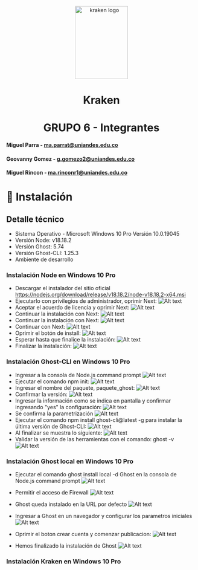 <p align="center">
    <img src="./reporter/assets/images/kraken.png" alt="kraken logo" width="140" height="193">
<h1 align="center">Kraken</h1>

<h1 align="center">GRUPO 6 - Integrantes</h1>

#### Miguel Parra - ma.parrat@uniandes.edu.co
#### Geovanny Gomez - g.gomezo2@uniandes.edu.co
#### Miguel Rincon - ma.rinconr1@uniandes.edu.co

# 🔨 Instalación

## Detalle técnico
- Sistema Operativo - Microsoft Windows 10 Pro Versión 10.0.19045
- Versión Node: v18.18.2
- Versión Ghost: 5.74
- Versión Ghost-CLI: 1.25.3
- Ambiente de desarrollo

### Instalación Node en Windows 10 Pro

- Descargar el instalador del sitio oficial https://nodejs.org/download/release/v18.18.2/node-v18.18.2-x64.msi 
- Ejecutarlo con privilegios de administrador, oprimir Next:
![Alt text](image.png)
- Aceptar el acuerdo de licencia y oprimir Next:
![Alt text](image-1.png)
- Continuar la instalación con Next:
![Alt text](image-2.png)
- Continuar la instalación con Next:
![Alt text](image-3.png)
- Continuar con Next:
![Alt text](image-4.png)
- Oprimir el botón de install:
![Alt text](image-5.png)
- Esperar hasta que finalice la instalación:
![Alt text](image-7.png)
- Finalizar la instalación:
![Alt text](image-8.png)


### Instalación Ghost-CLI en Windows 10 Pro
- Ingresar a la consola de Node.js command prompt
![Alt text](image-9.png)
- Ejecutar el comando npm init:
![Alt text](image-10.png)
- Ingresar el nombre del paquete, paquete_ghost:
![Alt text](image-11.png) 
- Confirmar la versión:
![Alt text](image-12.png)
- Ingresar la información como se indica en pantalla y confirmar ingresando "yes" la configuración:
![Alt text](image-13.png)
- Se confirma la parametrización
![Alt text](image-14.png)
- Ejecutar el comando npm install ghost-cli@latest -g para instalar la última versión de Ghost-CLI:
![Alt text](image-17.png)
- Al finalizar se muestra lo siguiente:
![Alt text](image-16.png)
- Validar la versión de las herramientas con el comando: ghost -v
![Alt text](image-18.png)

### Instalación Ghost local en Windows 10 Pro
- Ejecutar el comando ghost install local -d Ghost en la consola de Node.js command prompt
![Alt text](image-19.png)
- Permitir el acceso de Firewall
![Alt text](image-20.png)

- Ghost queda instalado en la URL por defecto
![Alt text](image-21.png)

- Ingresar a Ghost en un navegador y configurar los parametros iniciales
![Alt text](image-22.png)
- Oprimir el boton crear cuenta y comenzar publicacion:
![Alt text](image-23.png)

- Hemos finalizado la instalación de Ghost
![Alt text](image-24.png)

### Instalación Kraken en Windows 10 Pro